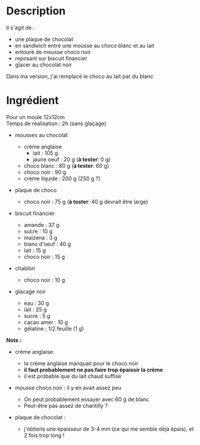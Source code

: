 # Description

Il s'agit de :
- une plaque de chocolat
- en sandwich entre une mousse au choco blanc et au lait
- entouré de mousse choco noir
- reposant sur biscuit financier
- glacer au chocolat noir

Dans ma version, j'ai remplacé le choco au lait par du blanc

# Ingrédient 
Pour un moule 12x12cm  
Temps de réalisation : 2h (sans glaçage)

- mousses au chocolat
    * crème anglaise
        + lait          : 105 g
        + jaune oeuf    : 20 g (**à tester**: 0 g)
    * choco blanc   : 80 g (**à tester**: 60 g)
    * choco noir    : 90 g
    * crème liquide : 200 g (250 g ?)


- plaque de choco
    * choco noir : 75 g (**à tester**: 40 g devrait être large)

- biscuit financier
    * amande    : 37 g
    * sucre     : 10 g
    * maizena   : 3 g
    * blanc d'oeuf  : 40 g
    * lait          : 15 g
    * choco noir    : 15 g

- chablon
    * choco noir : 10 g

- glacage noir
    * eau   :   30 g
    * lait  :   25 g
    * sucre :   5 g
    * cacao amer    :   10 g
    * gélatine      ;   1/2 feuille (1 g)

**Note :**
- crème anglaise: 
    - la crème anglaise manquait pour le choco noir
    - **il faut probablement ne pas faire trop épaissir la crème**
    - il est probable que du lait chaud suffise
- mousse choco noir : il y en avait assez peu
    - On peut probablement essayer avec 60 g de blanc
    - Peut-être pas assez de chantilly ?

- plaque de chocolat :
    - j'obtiens une épaisseur de 3-4 mm (ce qui me semble déjà épais), et 2 fois trop long !
